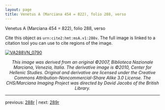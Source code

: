 ```yaml
---
layout: page
title: Venetus A (Marciana 454 = 822), folio 288, verso
---
```


Venetus A (Marciana 454 = 822), folio 288, verso

Cite this object as `urn:cite2:hmt:msA.v1:288v`.  The full image is linked to a citation tool you can use to cite regions of the image.

[![VA288VN_0790](http://www.homermultitext.org/iipsrv?IIIF=/project/homer/pyramidal/deepzoom/hmt/vaimg/2017a/VA288VN_0790.tif/full/800,/0/default.jpg)](http://www.homermultitext.org/ict2/?urn=urn:cite2:hmt:vaimg.2017a:VA288VN_0790) 

<p style="text-align: center; font-style: italic;">This image was derived from an original ©2007, Biblioteca Nazionale Marciana, Venezia, Italia. The derivative image is ©2010, Center for Hellenic Studies. Original and derivative are licensed under the Creative Commons Attribution-Noncommercial-Share Alike 3.0 License. The CHS/Marciana Imaging Project was directed by David Jacobs of the British Library.</p>

---

previous: [288r](../288r/) | next: [289r](../289r/)